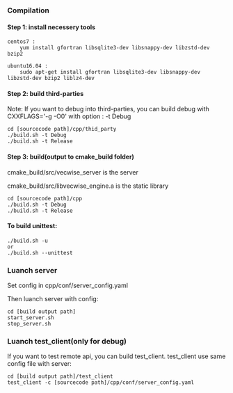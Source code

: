 ### Compilation
#### Step 1: install necessery tools

    centos7 : 
        yum install gfortran libsqlite3-dev libsnappy-dev libzstd-dev bzip2
        
    ubuntu16.04 : 
        sudo apt-get install gfortran libsqlite3-dev libsnappy-dev libzstd-dev bzip2 liblz4-dev

#### Step 2: build third-parties
Note: If you want to debug into third-parties, you can build debug with CXXFLAGS='-g -O0' with option 
: -t Debug

    cd [sourcecode path]/cpp/thid_party
    ./build.sh -t Debug
    ./build.sh -t Release
    
#### Step 3: build(output to cmake_build folder)
cmake_build/src/vecwise_server is the server

cmake_build/src/libvecwise_engine.a is the static library

    cd [sourcecode path]/cpp
    ./build.sh -t Debug
    ./build.sh -t Release
    
#### To build unittest:
    
    ./build.sh -u
    or
    ./build.sh --unittest
    
    
### Luanch server
Set config in cpp/conf/server_config.yaml

Then luanch server with config:
    
    cd [build output path]
    start_server.sh
    stop_server.sh

### Luanch test_client(only for debug)
If you want to test remote api, you can build test_client.
test_client use same config file with server:
    
    cd [build output path]/test_client
    test_client -c [sourcecode path]/cpp/conf/server_config.yaml

